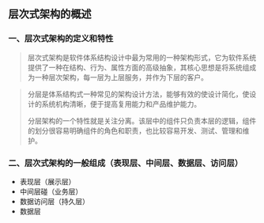 ## 层次式架构的概述

### 一、层次式架构的定义和特性

> 层次式架构是软件体系结构设计中最为常用的一种架构形式，它为软件系统提供了一种在结构、行为、属性方面的高级抽象，其核心思想是将系统组成为一种层次架构，每一层为上层服务，并作为下层的客户。

> 分层是体系结构式一种常见的架构设计方法，能够有效的使设计简化，使设计的系统机构清晰，便于提高复用能力和产品维护能力。
>
> 分层架构的一个特性就是关注分离。该层中的组件只负责本层的逻辑，组件的划分很容易明确组件的角色和职责，也比较容易开发、测试、管理和维护。

### 二、层次式架构的一般组成（表现层、中间层、数据层、访问层）

- 表现层（展示层）
- 中间层碰（业务层）
- 数据访问层（持久层）
- 数据层
